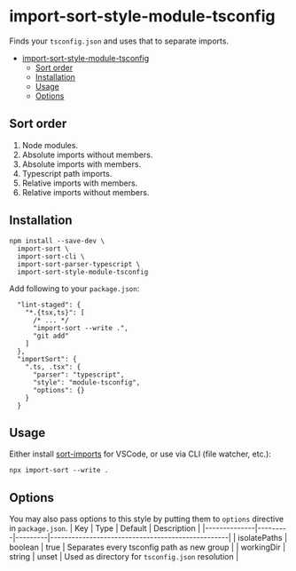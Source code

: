 # import-sort-style-module-tsconfig
Finds your `tsconfig.json` and uses that to separate imports.

- [import-sort-style-module-tsconfig](#import-sort-style-module-tsconfig)
  - [Sort order](#sort-order)
  - [Installation](#installation)
  - [Usage](#usage)
  - [Options](#options)

## Sort order
1. Node modules.
2. Absolute imports without members.
3. Absolute imports with members.
4. Typescript path imports.
5. Relative imports with members.
6. Relative imports without members.

## Installation
```
npm install --save-dev \
  import-sort \
  import-sort-cli \
  import-sort-parser-typescript \
  import-sort-style-module-tsconfig
```
Add following to your `package.json`:
```
  "lint-staged": {
    "*.{tsx,ts}": [
      /* ... */
      "import-sort --write .",
      "git add"
    ]
  },
  "importSort": {
    ".ts, .tsx": {
      "parser": "typescript",
      "style": "module-tsconfig",
      "options": {}
    }
  }
```

## Usage
Either install [sort-imports][vsc-sort-imports] for VSCode, or use via CLI (file watcher, etc.):
```
npx import-sort --write .
```

## Options
You may also pass options to this style by putting them to `options` directive in `package.json`.
| Key          | Type    | Default | Description                                      |
|--------------|---------|---------|--------------------------------------------------|
| isolatePaths | boolean | true    | Separates every tsconfig path as new group       |
| workingDir   | string  | unset   | Used as directory for `tsconfig.json` resolution |

[vsc-sort-imports]: https://marketplace.visualstudio.com/items?itemName=amatiasq.sort-imports
